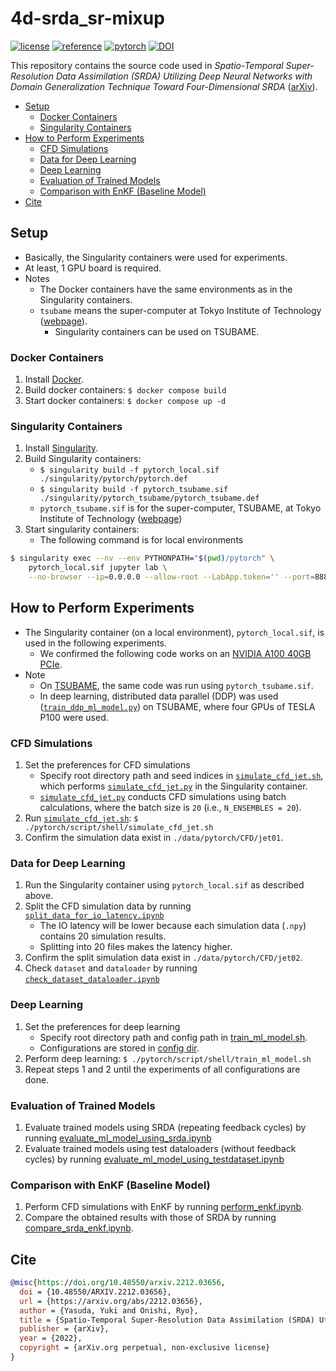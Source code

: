 # 4d-srda_sr-mixup <!-- omit in toc -->

[![license](https://img.shields.io/badge/license-CC%20BY--NC--SA-informational)](https://creativecommons.org/licenses/by-nc-sa/4.0/legalcode) [![reference](https://img.shields.io/badge/reference-arXiv-important)](https://arxiv.org/abs/2212.03656)  [![pytorch](https://img.shields.io/badge/PyTorch-1.11.0-informational)](https://pytorch.org/) [![DOI](https://zenodo.org/badge/DOI/10.5281/zenodo.7608394.svg)](https://doi.org/10.5281/zenodo.7608394)

This repository contains the source code used in *Spatio-Temporal Super-Resolution Data Assimilation (SRDA) Utilizing Deep Neural Networks with Domain Generalization Technique Toward Four-Dimensional SRDA* ([arXiv](https://arxiv.org/abs/2212.03656)).

- [Setup](#setup)
  - [Docker Containers](#docker-containers)
  - [Singularity Containers](#singularity-containers)
- [How to Perform Experiments](#how-to-perform-experiments)
  - [CFD Simulations](#cfd-simulations)
  - [Data for Deep Learning](#data-for-deep-learning)
  - [Deep Learning](#deep-learning)
  - [Evaluation of Trained Models](#evaluation-of-trained-models)
  - [Comparison with EnKF (Baseline Model)](#comparison-with-enkf-baseline-model)
- [Cite](#cite)

## Setup

- Basically, the Singularity containers were used for experiments.
- At least, 1 GPU board is required.
- Notes
  - The Docker containers have the same environments as in the Singularity containers.
  - `tsubame` means the super-computer at Tokyo Institute of Technology ([webpage](https://www.t3.gsic.titech.ac.jp/en)).
    - Singularity containers can be used on TSUBAME.

### Docker Containers

1. Install [Docker](https://docs.docker.com/get-started/).
1. Build docker containers: `$ docker compose build`
1. Start docker containers: `$ docker compose up -d`

### Singularity Containers

1. Install [Singularity](https://docs.sylabs.io/guides/3.0/user-guide/quick_start.html).
1. Build Singularity containers:
    - `$ singularity build -f pytorch_local.sif ./singularity/pytorch/pytorch.def`
    - `$ singularity build -f pytorch_tsubame.sif ./singularity/pytorch_tsubame/pytorch_tsubame.def`
    - `pytorch_tsubame.sif` is for the super-computer, TSUBAME, at Tokyo Institute of Technology ([webpage](https://www.t3.gsic.titech.ac.jp/en))
1. Start singularity containers:
    - The following command is for local environments

```sh
$ singularity exec --nv --env PYTHONPATH="$(pwd)/pytorch" \
    pytorch_local.sif jupyter lab \
    --no-browser --ip=0.0.0.0 --allow-root --LabApp.token='' --port=8888
```

## How to Perform Experiments

- The Singularity container (on a local environment), `pytorch_local.sif`, is used in the following experiments.
  - We confirmed the following code works on an [NVIDIA A100 40GB PCIe](https://www.nvidia.com/en-us/data-center/a100/).
- Note
  - On [TSUBAME](https://www.t3.gsic.titech.ac.jp/en), the same code was run using `pytorch_tsubame.sif`.
  - In deep learning, distributed data parallel (DDP) was used ([`train_ddp_ml_model.py`](./pytorch/script/python/train_ddp_ml_model.py)) on TSUBAME, where four GPUs of TESLA P100 were used.

### CFD Simulations

1. Set the preferences for CFD simulations
   - Specify root directory path and seed indices in [`simulate_cfd_jet.sh`](./pytorch/script/shell/simulate_cfd_jet.sh), which performs [`simulate_cfd_jet.py`](./pytorch/script/python/simulate_cfd_jet.py) in the Singularity container.
   - [`simulate_cfd_jet.py`](./pytorch/script/python/simulate_cfd_jet.py) conducts CFD simulations using batch calculations, where the batch size is `20` (i.e., `N_ENSEMBLES = 20`).
2. Run [`simulate_cfd_jet.sh`](./pytorch/script/shell/simulate_cfd_jet.sh): `$ ./pytorch/script/shell/simulate_cfd_jet.sh`
3. Confirm the simulation data exist in `./data/pytorch/CFD/jet01`.

### Data for Deep Learning

1. Run the Singularity container using `pytorch_local.sif` as described above.
2. Split the CFD simulation data by running [`split_data_for_io_latency.ipynb`](./pytorch/notebook/paper_experiment/split_data_for_io_latency.ipynb)
   - The IO latency will be lower because each simulation data (`.npy`) contains 20 simulation results.
   - Splitting into 20 files makes the latency higher.
3. Confirm the split simulation data exist in `./data/pytorch/CFD/jet02`.
4. Check `dataset` and `dataloader` by running [`check_dataset_dataloader.ipynb`](./pytorch/notebook/paper_experiment/check_dataset_dataloader.ipynb)

### Deep Learning

1. Set the preferences for deep learning
   - Specify root directory path and config path in [train_ml_model.sh](./pytorch/script/shell/train_ml_model.sh).
   - Configurations are stored in [config dir](./pytorch/config/paper_experiment/).
2. Perform deep learning: `$ ./pytorch/script/shell/train_ml_model.sh`
3. Repeat steps 1 and 2 until the experiments of all configurations are done.

### Evaluation of Trained Models

1. Evaluate trained models using SRDA (repeating feedback cycles) by running [evaluate_ml_model_using_srda.ipynb](./pytorch/notebook/paper_experiment/evaluate_ml_model_using_srda.ipynb)
2. Evaluate trained models using test dataloaders (without feedback cycles) by running [evaluate_ml_model_using_testdataset.ipynb](./pytorch/notebook/paper_experiment/evaluate_ml_model_using_testdataset.ipynb)

### Comparison with EnKF (Baseline Model)

1. Perform CFD simulations with EnKF by running [perform_enkf.ipynb](./pytorch/notebook/paper_experiment/perform_enkf.ipynb).
2. Compare the obtained results with those of SRDA by running [compare_srda_enkf.ipynb](./pytorch/notebook/paper_experiment/compare_srda_enkf.ipynb).

## Cite

```bibtex
@misc{https://doi.org/10.48550/arxiv.2212.03656,
  doi = {10.48550/ARXIV.2212.03656},
  url = {https://arxiv.org/abs/2212.03656},
  author = {Yasuda, Yuki and Onishi, Ryo},  
  title = {Spatio-Temporal Super-Resolution Data Assimilation (SRDA) Utilizing Deep Neural Networks with Domain Generalization Technique Toward Four-Dimensional SRDA},
  publisher = {arXiv},
  year = {2022},
  copyright = {arXiv.org perpetual, non-exclusive license}
}
```
